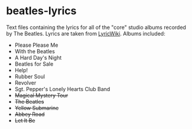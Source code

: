 # beatles-lyrics

Text files containing the lyrics for all of the "core" studio albums recorded by The Beatles.  Lyrics are taken from [LyricWiki](http://lyrics.wikia.com/wiki/The_Beatles).  Albums included:
* Please Please Me
* With the Beatles
* A Hard Day's Night
* Beatles for Sale
* Help!
* Rubber Soul
* Revolver
* Sgt. Pepper's Lonely Hearts Club Band
* ~~Magical Mystery Tour~~
* ~~The Beatles~~
* ~~Yellow Submarine~~
* ~~Abbey Road~~
* ~~Let It Be~~

